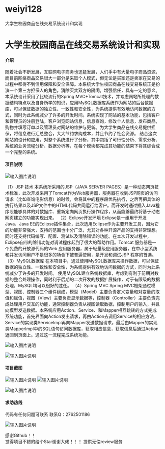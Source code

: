 # weiyi128
大学生校园商品在线交易系统设计和实现

# 大学生校园商品在线交易系统设计和实现

#### 介绍
随着社会不断发展，互联网电子商务也迅猛发展，人们手中有大量电子商品资源，而目前网络商品交易很大一部分是采取个人模式，但无论是买家还是卖家在交易的过程中都得不到信用保障和安全保障。本系统大学生校园商品在线交易系统正是扮演一个第三方担保人的角色，消除买卖双方的隔阂，增强信任，具有一定的意义。
本系统设计采用了比较流行的Spring MVC+Tomcat技术，并考虑网站所处理的数据结构特点以及自身所学的知识，应用MySQL数据库系统作为网站的后台数据库，可以保证数据的独立性、一致性和安全性，为系统提供有效地访问数据的方式，同时为此系统减少了许多的开发时间。系统实现了网站的基本功能，包括客户和管理员的注册登陆，客户浏览网站信息，信息查询，修改个人信息，发布商品，购物并填写订单以及管理员对网站的维护与更新。为大学生商品在线交易提供担保，将信息进行汇总整合，大大节约求购成本，并且节约了社会资源。 
结合这次网站的设计和应用，对整个系统进行了分析，其中包括了可行性分析、需求分析、系统的业务流程分析、数据分析等，在每个模块都完成其功能的结果下将其综合成一个完整的系统。












#### 项目说明
![输入图片说明](https://images.gitee.com/uploads/images/2021/0127/002850_d6449184_8621591.png "屏幕截图.png")

（1）JSP 技术
本系统所采用的JSP（JAVA SERVER PAGES）是一种动态网页技术标准，此次开发采用了Tomcat作为Web服务器，服务器在收到JSP网页的访问请求（比如查询电影信息）的时候，会将其中的程序段优先执行，之后再把具体的执行结果以及JSP文件中的HTML代码共同运行给客户。而开发时通过插入Java程序段能够具体的对数据库、重新定向网页执行操作程序，从而能够最终将基于动态网页建立的功能实现出来。
（2）Eclipse开发环境
Eclipse是一组用于开发Java、Java EE的Eclipse插件集合，此次选用Eclipse作为主要开发工具，因为它的功能非常强大，支持的范围也十分广泛，尤其对各种开源产品的支持非常理想。同时还支持代码编写、配置、测试以及清除错误的功能。在本次开发过程中，Eclipse自带的除错功能对调试程序起到了很大的帮助作用。Tomcat 服务器是一个免费的开放源代码的Web 应用服务器，属于轻量级应用服务器，在中小型系统和并发访问用户不是很多的场合下被普遍使用，是开发和调试JSP 程序的首选。
（3）MySQL数据库
在本项目中，通过使用MySQL数据库来操作数据，可以保证数据的独立性、一致性和安全性，为系统提供有效地访问数据的方式，同时为此系统减少了许多的开发时间。
使用MySQL建立系统数据库，考虑到有利于前期对数据的整合处理操作，同时利于后期的二次开发的数据扩展操作，对于有限级的数据处理，MySQL均可以很好的胜任。
（4）Spring MVC
Spring MVC框架通过模型、视图、控制器三个组件组成，模型（Model）主要负责定义变量和对变量的取值和赋值，视图（View）主要负责显示数据等，控制器（Controller）主要负责完成处理用户交互的功能，通常控制器负责从视图读取数据，控制用户的输入，并且向模型发送数据。本系统应用Action、Service、和Mapper相互跳转的方式完成系统功能，首先界面向Action发出请求，再由Action去调用Service的相应方法，Service的实现类ServiceImpl再向Mapper发送数据请求，最后由Mapper的实现类MapperImpl中的SQL语句访问数据库，获取相应信息，获取信息后通过Action返回到页面上。通过这一流程完成系统功能。

![输入图片说明](https://images.gitee.com/uploads/images/2021/0127/002913_66a4aeb6_8621591.png "屏幕截图.png")

![输入图片说明](https://images.gitee.com/uploads/images/2021/0127/002926_8cd43688_8621591.png "屏幕截图.png")








#### 项目截图
![输入图片说明](https://images.gitee.com/uploads/images/2021/0127/002934_c54eabbe_8621591.png "屏幕截图.png")
![输入图片说明](https://images.gitee.com/uploads/images/2021/0127/002939_564cc17f_8621591.png "屏幕截图.png")

![输入图片说明](https://images.gitee.com/uploads/images/2021/0127/002949_2ff5e23b_8621591.png "屏幕截图.png")




#### 求助热线


代码有任何问题可联系
联系Q：2762501186

                            
![输入图片说明](https://images.gitee.com/uploads/images/2020/1119/003728_cd598bb9_4865385.jpeg "微信.jpg")           

感谢Github！！  
觉得项目不错的给个Star谢谢大佬！！！
提供无偿review服务

